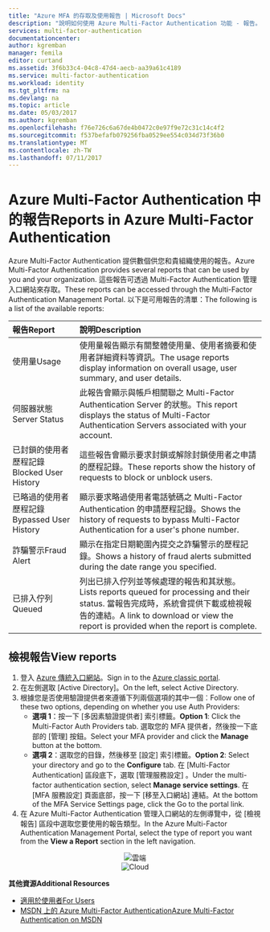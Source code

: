 ```yaml
---
title: "Azure MFA 的存取及使用報告 | Microsoft Docs"
description: "說明如何使用 Azure Multi-Factor Authentication 功能 - 報告。"
services: multi-factor-authentication
documentationcenter: 
author: kgremban
manager: femila
editor: curtand
ms.assetid: 3f6b33c4-04c8-47d4-aecb-aa39a61c4189
ms.service: multi-factor-authentication
ms.workload: identity
ms.tgt_pltfrm: na
ms.devlang: na
ms.topic: article
ms.date: 05/03/2017
ms.author: kgremban
ms.openlocfilehash: f76e726c6a67de4b0472c0e97f9e72c31c14c4f2
ms.sourcegitcommit: f537befafb079256fba0529ee554c034d73f36b0
ms.translationtype: MT
ms.contentlocale: zh-TW
ms.lasthandoff: 07/11/2017
---
```

# <a name="reports-in-azure-multi-factor-authentication"></a><span data-ttu-id="f6bd9-103">Azure Multi-Factor Authentication 中的報告</span><span class="sxs-lookup"><span data-stu-id="f6bd9-103">Reports in Azure Multi-Factor Authentication</span></span>
<span data-ttu-id="f6bd9-104">Azure Multi-Factor Authentication 提供數個供您和貴組織使用的報告。</span><span class="sxs-lookup"><span data-stu-id="f6bd9-104">Azure Multi-Factor Authentication provides several reports that can be used by you and your organization.</span></span> <span data-ttu-id="f6bd9-105">這些報告可透過 Multi-Factor Authentication 管理入口網站來存取。</span><span class="sxs-lookup"><span data-stu-id="f6bd9-105">These reports can be accessed through the Multi-Factor Authentication Management Portal.</span></span> <span data-ttu-id="f6bd9-106">以下是可用報告的清單：</span><span class="sxs-lookup"><span data-stu-id="f6bd9-106">The following is a list of the available reports:</span></span>

| <span data-ttu-id="f6bd9-107">報告</span><span class="sxs-lookup"><span data-stu-id="f6bd9-107">Report</span></span> | <span data-ttu-id="f6bd9-108">說明</span><span class="sxs-lookup"><span data-stu-id="f6bd9-108">Description</span></span> |
|:--- |:--- |
| <span data-ttu-id="f6bd9-109">使用量</span><span class="sxs-lookup"><span data-stu-id="f6bd9-109">Usage</span></span> |<span data-ttu-id="f6bd9-110">使用量報告顯示有關整體使用量、使用者摘要和使用者詳細資料等資訊。</span><span class="sxs-lookup"><span data-stu-id="f6bd9-110">The usage reports display information on overall usage, user summary, and user details.</span></span> |
| <span data-ttu-id="f6bd9-111">伺服器狀態</span><span class="sxs-lookup"><span data-stu-id="f6bd9-111">Server Status</span></span> |<span data-ttu-id="f6bd9-112">此報告會顯示與帳戶相關聯之 Multi-Factor Authentication Server 的狀態。</span><span class="sxs-lookup"><span data-stu-id="f6bd9-112">This report displays the status of Multi-Factor Authentication Servers associated with your account.</span></span> |
| <span data-ttu-id="f6bd9-113">已封鎖的使用者歷程記錄</span><span class="sxs-lookup"><span data-stu-id="f6bd9-113">Blocked User History</span></span> |<span data-ttu-id="f6bd9-114">這些報告會顯示要求封鎖或解除封鎖使用者之申請的歷程記錄。</span><span class="sxs-lookup"><span data-stu-id="f6bd9-114">These reports show the history of requests to block or unblock users.</span></span> |
| <span data-ttu-id="f6bd9-115">已略過的使用者歷程記錄</span><span class="sxs-lookup"><span data-stu-id="f6bd9-115">Bypassed User History</span></span> |<span data-ttu-id="f6bd9-116">顯示要求略過使用者電話號碼之 Multi-Factor Authentication 的申請歷程記錄。</span><span class="sxs-lookup"><span data-stu-id="f6bd9-116">Shows the history of requests to bypass Multi-Factor Authentication for a user's phone number.</span></span> |
| <span data-ttu-id="f6bd9-117">詐騙警示</span><span class="sxs-lookup"><span data-stu-id="f6bd9-117">Fraud Alert</span></span> |<span data-ttu-id="f6bd9-118">顯示在指定日期範圍內提交之詐騙警示的歷程記錄。</span><span class="sxs-lookup"><span data-stu-id="f6bd9-118">Shows a history of fraud alerts submitted during the date range you specified.</span></span> |
| <span data-ttu-id="f6bd9-119">已排入佇列</span><span class="sxs-lookup"><span data-stu-id="f6bd9-119">Queued</span></span> |<span data-ttu-id="f6bd9-120">列出已排入佇列並等候處理的報告和其狀態。</span><span class="sxs-lookup"><span data-stu-id="f6bd9-120">Lists reports queued for processing and their status.</span></span> <span data-ttu-id="f6bd9-121">當報告完成時，系統會提供下載或檢視報告的連結。</span><span class="sxs-lookup"><span data-stu-id="f6bd9-121">A link to download or view the report is provided when the report is complete.</span></span> |

## <a name="view-reports"></a><span data-ttu-id="f6bd9-122">檢視報告</span><span class="sxs-lookup"><span data-stu-id="f6bd9-122">View reports</span></span>
1. <span data-ttu-id="f6bd9-123">登入 [Azure 傳統入口網站](https://manage.windowsazure.com)。</span><span class="sxs-lookup"><span data-stu-id="f6bd9-123">Sign in to the [Azure classic portal](https://manage.windowsazure.com).</span></span>
2. <span data-ttu-id="f6bd9-124">在左側選取 [Active Directory]。</span><span class="sxs-lookup"><span data-stu-id="f6bd9-124">On the left, select Active Directory.</span></span>
3. <span data-ttu-id="f6bd9-125">根據您是否使用驗證提供者來遵循下列兩個選項的其中一個︰</span><span class="sxs-lookup"><span data-stu-id="f6bd9-125">Follow one of these two options, depending on whether you use Auth Providers:</span></span>
   * <span data-ttu-id="f6bd9-126">**選項 1**：按一下 [多因素驗證提供者] 索引標籤。</span><span class="sxs-lookup"><span data-stu-id="f6bd9-126">**Option 1**: Click the Multi-Factor Auth Providers tab.</span></span> <span data-ttu-id="f6bd9-127">選取您的 MFA 提供者，然後按一下底部的 [管理] 按鈕。</span><span class="sxs-lookup"><span data-stu-id="f6bd9-127">Select your MFA provider and click the **Manage** button at the bottom.</span></span>
   * <span data-ttu-id="f6bd9-128">**選項 2**：選取您的目錄，然後移至 [設定] 索引標籤。</span><span class="sxs-lookup"><span data-stu-id="f6bd9-128">**Option 2**: Select your directory and go to the **Configure** tab.</span></span> <span data-ttu-id="f6bd9-129">在 [Multi-Factor Authentication] 區段底下，選取 [管理服務設定] 。</span><span class="sxs-lookup"><span data-stu-id="f6bd9-129">Under the multi-factor authentication section, select **Manage service settings**.</span></span> <span data-ttu-id="f6bd9-130">在 [MFA 服務設定] 頁面底部，按一下 [移至入口網站] 連結。</span><span class="sxs-lookup"><span data-stu-id="f6bd9-130">At the bottom of the MFA Service Settings page, click the Go to the portal link.</span></span>
4. <span data-ttu-id="f6bd9-131">在 Azure Multi-Factor Authentication 管理入口網站的左側導覽中，從 [檢視報告] 區段中選取您要使用的報告類型。</span><span class="sxs-lookup"><span data-stu-id="f6bd9-131">In the Azure Multi-Factor Authentication Management Portal, select the type of report you want from the **View a Report** section in the left navigation.</span></span>

<span data-ttu-id="f6bd9-132"><center>![雲端](./media/multi-factor-authentication-manage-reports/report.png)</center></span><span class="sxs-lookup"><span data-stu-id="f6bd9-132"><center>![Cloud](./media/multi-factor-authentication-manage-reports/report.png)</center></span></span>


<span data-ttu-id="f6bd9-133">**其他資源**</span><span class="sxs-lookup"><span data-stu-id="f6bd9-133">**Additional Resources**</span></span>

* [<span data-ttu-id="f6bd9-134">適用於使用者</span><span class="sxs-lookup"><span data-stu-id="f6bd9-134">For Users</span></span>](end-user/multi-factor-authentication-end-user.md)
* [<span data-ttu-id="f6bd9-135">MSDN 上的 Azure Multi-Factor Authentication</span><span class="sxs-lookup"><span data-stu-id="f6bd9-135">Azure Multi-Factor Authentication on MSDN</span></span>](https://msdn.microsoft.com/library/azure/dn249471.aspx)
